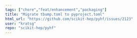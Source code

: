```yaml
---
tags: ["chore","feat/enhancement","packaging"]
title: "Migrate tbump.toml to pyproject.toml"
html_url: "https://github.com/scikit-hep/pyhf/issues/2123"
user: "kratsg"
repo: "scikit-hep/pyhf"
---
```


